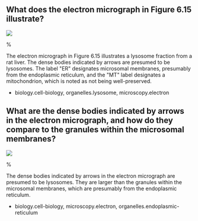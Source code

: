     
## What does the electron micrograph in Figure 6.15 illustrate?

![](https://cdn.mathpix.com/cropped/2024_07_05_f6099afc5ddb896e53a5g-1.jpg?height=1253&width=891&top_left_y=206&top_left_x=317)

%

The electron micrograph in Figure 6.15 illustrates a lysosome fraction from a rat liver. The dense bodies indicated by arrows are presumed to be lysosomes. The label "ER" designates microsomal membranes, presumably from the endoplasmic reticulum, and the "MT" label designates a mitochondrion, which is noted as not being well-preserved.

- biology.cell-biology, organelles.lysosome, microscopy.electron
  
## What are the dense bodies indicated by arrows in the electron micrograph, and how do they compare to the granules within the microsomal membranes?

![](https://cdn.mathpix.com/cropped/2024_07_05_f6099afc5ddb896e53a5g-1.jpg?height=1253&width=891&top_left_y=206&top_left_x=317)

%

The dense bodies indicated by arrows in the electron micrograph are presumed to be lysosomes. They are larger than the granules within the microsomal membranes, which are presumably from the endoplasmic reticulum.

- biology.cell-biology, microscopy.electron, organelles.endoplasmic-reticulum